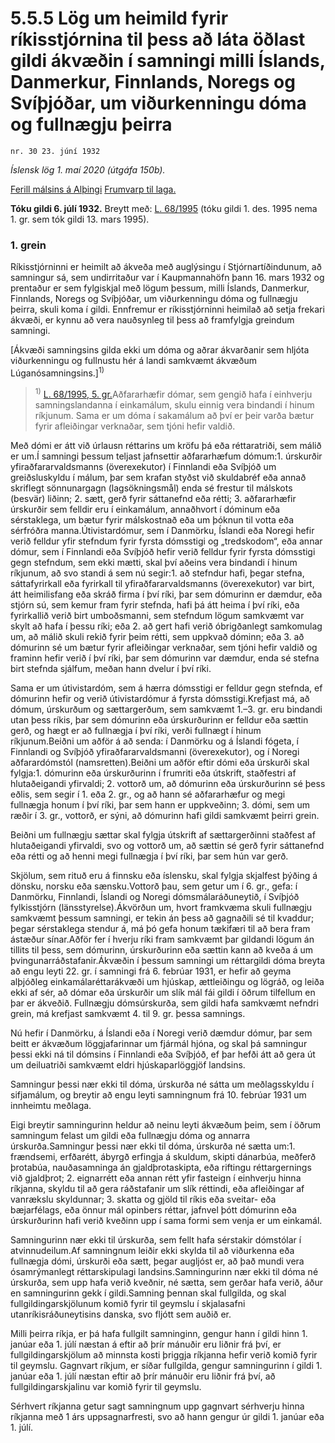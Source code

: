 # 5.5.5 Lög um heimild fyrir ríkisstjórnina til þess að láta öðlast gildi ákvæðin í samningi milli Íslands, Danmerkur, Finnlands, Noregs og Svíþjóðar, um viðurkenningu dóma og fullnægju þeirra

`nr. 30 23. júní 1932`

_Íslensk lög 1. maí 2020 (útgáfa 150b)._

[Ferill málsins á Alþingi](https://www.althingi.is/thingstorf/thingmalalistar-eftir-thingum/ferill/?ltg=45&mnr=274)
[Frumvarp til laga.](https://www.althingi.is/altext/45/s/pdf/0274.pdf)

**Tóku gildi 6. júlí 1932.**
Breytt með:
[L. 68/1995](https://althingi.is/altext/stjt/1995.068.html) (tóku gildi 1. des. 1995 nema 1. gr. sem tók gildi 13. mars 1995).

### 1. grein

Ríkisstjórninni er heimilt að ákveða með auglýsingu í Stjórnartíðindunum, að samningur sá, sem undirritaður var í Kaupmannahöfn þann 16. mars 1932 og prentaður er sem fylgiskjal með lögum þessum, milli Íslands, Danmerkur, Finnlands, Noregs og Svíþjóðar, um viðurkenningu dóma og fullnægju þeirra, skuli koma í gildi. Ennfremur er ríkisstjórninni heimilað að setja frekari ákvæði, er kynnu að vera nauðsynleg til þess að framfylgja greindum samningi.

[Ákvæði samningsins gilda ekki um dóma og aðrar ákvarðanir sem hljóta viðurkenningu og fullnustu hér á landi samkvæmt ákvæðum Lúganósamningsins.]<sup>1)</sup> 

> <sup>1)</sup> [L. 68/1995, 5. gr.](https://althingi.is/altext/stjt/1995.068.html)Aðfararhæfir dómar, sem gengið hafa í einhverju samningslandanna í einkamálum, skulu einnig vera bindandi í hinum ríkjunum. Sama er um dóma í sakamálum að því er þeir varða bætur fyrir afleiðingar verknaðar, sem tjóni hefir valdið.

Með dómi er átt við úrlausn réttarins um kröfu þá eða réttaratriði, sem málið er um.Í samningi þessum teljast jafnsettir aðfararhæfum dómum:1. úrskurðir yfiraðfararvaldsmanns (överexekutor) í Finnlandi eða Svíþjóð um greiðsluskyldu í málum, þar sem krafan styðst við skuldabréf eða annað skriflegt sönnunargagn (lagsökningsmål) enda sé frestur til málskots (besvär) liðinn;
2. sætt, gerð fyrir sáttanefnd eða rétti;
3. aðfararhæfir úrskurðir sem felldir eru í einkamálum, annaðhvort í dóminum eða sérstaklega, um bætur fyrir málskostnað eða um þóknun til votta eða sérfróðra manna.Útivistardómur, sem í Danmörku, Íslandi eða Noregi hefir verið felldur yfir stefndum fyrir fyrsta dómsstigi og „tredskodom“, eða annar dómur, sem í Finnlandi eða Svíþjóð hefir verið felldur fyrir fyrsta dómsstigi gegn stefndum, sem ekki mætti, skal því aðeins vera bindandi í hinum ríkjunum, að svo standi á sem nú segir:1. að stefndur hafi, þegar stefna, sáttafyrirkall eða fyrirkall til yfiraðfararvaldsmanns (överexekutor) var birt, átt heimilisfang eða skráð firma í því ríki, þar sem dómurinn er dæmdur, eða stjórn sú, sem kemur fram fyrir stefnda, hafi þá átt heima í því ríki, eða fyrirkallið verið birt umboðsmanni, sem stefndum lögum samkvæmt var skylt að hafa í þessu ríki; eða
2. að gert hafi verið óbrigðanlegt samkomulag um, að málið skuli rekið fyrir þeim rétti, sem uppkvað dóminn; eða
3. að dómurinn sé um bætur fyrir afleiðingar verknaðar, sem tjóni hefir valdið og framinn hefir verið í því ríki, þar sem dómurinn var dæmdur, enda sé stefna birt stefnda sjálfum, meðan hann dvelur í því ríki.

Sama er um útivistardóm, sem á hærra dómsstigi er felldur gegn stefnda, ef dómurinn hefir og verið útivistardómur á fyrsta dómsstigi.Krefjast má, að dómum, úrskurðum og sættargerðum, sem samkvæmt 1.–3. gr. eru bindandi utan þess ríkis, þar sem dómurinn eða úrskurðurinn er felldur eða sættin gerð, og hægt er að fullnægja í því ríki, verði fullnægt í hinum ríkjunum.Beiðni um aðför á að senda: í Danmörku og á Íslandi fógeta, í Finnlandi og Svíþjóð yfiraðfararvaldsmanni (överexekutor), og í Noregi aðfarardómstól (namsretten).Beiðni um aðför eftir dómi eða úrskurði skal fylgja:1. dómurinn eða úrskurðurinn í frumriti eða útskrift, staðfestri af hlutaðeigandi yfirvaldi;
2. vottorð um, að dómurinn eða úrskurðurinn sé þess eðlis, sem segir í 1. eða 2. gr., og að hann sé aðfararhæfur og megi fullnægja honum í því ríki, þar sem hann er uppkveðinn;
3. dómi, sem um ræðir í 3. gr., vottorð, er sýni, að dómurinn hafi gildi samkvæmt þeirri grein.

Beiðni um fullnægju sættar skal fylgja útskrift af sættargerðinni staðfest af hlutaðeigandi yfirvaldi, svo og vottorð um, að sættin sé gerð fyrir sáttanefnd eða rétti og að henni megi fullnægja í því ríki, þar sem hún var gerð.

Skjölum, sem rituð eru á finnsku eða íslensku, skal fylgja skjalfest þýðing á dönsku, norsku eða sænsku.Vottorð þau, sem getur um í 6. gr., gefa: í Danmörku, Finnlandi, Íslandi og Noregi dómsmálaráðuneytið, í Svíþjóð fylkisstjórn (länsstyrelse).Ákvörðun um, hvort framkvæma skuli fullnægju samkvæmt þessum samningi, er tekin án þess að gagnaðili sé til kvaddur; þegar sérstaklega stendur á, má þó gefa honum tækifæri til að bera fram ástæður sínar.Aðför fer í hverju ríki fram samkvæmt þar gildandi lögum án tillits til þess, sem dómurinn, úrskurðurinn eða sættin kann að kveða á um þvingunarráðstafanir.Ákvæðin í þessum samningi um réttargildi dóma breyta að engu leyti 22. gr. í samningi frá 6. febrúar 1931, er hefir að geyma alþjóðleg einkamálaréttarákvæði um hjúskap, ættleiðingu og lögráð, og leiða ekki af sér, að dómar eða úrskurðir um slík mál fái gildi í öðrum tilfellum en þar er ákveðið. Fullnægju dómsúrskurða, sem gildi hafa samkvæmt nefndri grein, má krefjast samkvæmt 4. til 9. gr. þessa samnings.

Nú hefir í Danmörku, á Íslandi eða í Noregi verið dæmdur dómur, þar sem beitt er ákvæðum löggjafarinnar um fjármál hjóna, og skal þá samningur þessi ekki ná til dómsins í Finnlandi eða Svíþjóð, ef þar hefði átt að gera út um deiluatriði samkvæmt eldri hjúskaparlöggjöf landsins.

Samningur þessi nær ekki til dóma, úrskurða né sátta um meðlagsskyldu í sifjamálum, og breytir að engu leyti samningnum frá 10. febrúar 1931 um innheimtu meðlaga.

Eigi breytir samningurinn heldur að neinu leyti ákvæðum þeim, sem í öðrum samningum felast um gildi eða fullnægju dóma og annarra úrskurða.Samningur þessi nær ekki til dóma, úrskurða né sætta um:1. frændsemi, erfðarétt, ábyrgð erfingja á skuldum, skipti dánarbúa, meðferð þrotabúa, nauðasamninga án gjaldþrotaskipta, eða riftingu réttargernings við gjaldþrot;
2. eignarrétt eða annan rétt yfir fasteign í einhverju hinna ríkjanna, skyldu til að gera ráðstafanir um slík réttindi, eða afleiðingar af vanrækslu skyldunnar;
3. skatta og gjöld til ríkis eða sveitar- eða bæjarfélags, eða önnur mál opinbers réttar, jafnvel þótt dómurinn eða úrskurðurinn hafi verið kveðinn upp í sama formi sem venja er um einkamál.

Samningurinn nær ekki til úrskurða, sem fellt hafa sérstakir dómstólar í atvinnudeilum.Af samningnum leiðir ekki skylda til að viðurkenna eða fullnægja dómi, úrskurði eða sætt, þegar augljóst er, að það mundi vera ósamrýmanlegt réttarskipulagi landsins.Samningurinn nær ekki til dóma né úrskurða, sem upp hafa verið kveðnir, né sætta, sem gerðar hafa verið, áður en samningurinn gekk í gildi.Samning þennan skal fullgilda, og skal fullgildingarskjölunum komið fyrir til geymslu í skjalasafni utanríkisráðuneytisins danska, svo fljótt sem auðið er.

Milli þeirra ríkja, er þá hafa fullgilt samninginn, gengur hann í gildi hinn 1. janúar eða 1. júlí næstan á eftir að þrír mánuðir eru liðnir frá því, er fullgildingarskjölum að minnsta kosti þriggja ríkjanna hefir verið komið fyrir til geymslu. Gagnvart ríkjum, er síðar fullgilda, gengur samningurinn í gildi 1. janúar eða 1. júlí næstan eftir að þrír mánuðir eru liðnir frá því, að fullgildingarskjalinu var komið fyrir til geymslu.

Sérhvert ríkjanna getur sagt samningnum upp gagnvart sérhverju hinna ríkjanna með 1 árs uppsagnarfresti, svo að hann gengur úr gildi 1. janúar eða 1. júlí.
